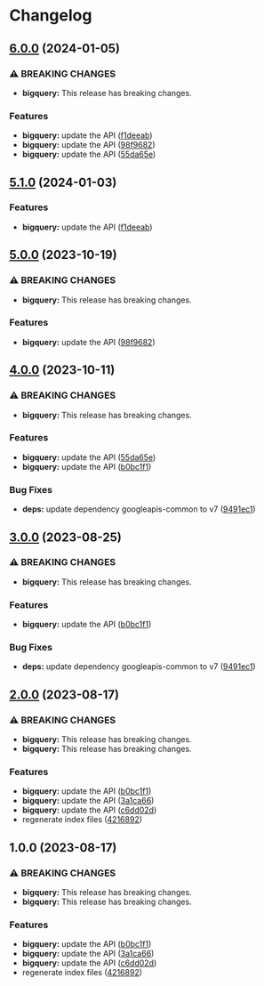 # Changelog

## [6.0.0](https://github.com/googleapis/google-api-nodejs-client/compare/bigquery-v5.1.0...bigquery-v6.0.0) (2024-01-05)


### ⚠ BREAKING CHANGES

* **bigquery:** This release has breaking changes.

### Features

* **bigquery:** update the API ([f1deeab](https://github.com/googleapis/google-api-nodejs-client/commit/f1deeabbb09f97c56c14a419c24cee371be992ec))
* **bigquery:** update the API ([98f9682](https://github.com/googleapis/google-api-nodejs-client/commit/98f9682375d082ce707fe1dfc7f105fc7d94ca9d))
* **bigquery:** update the API ([55da65e](https://github.com/googleapis/google-api-nodejs-client/commit/55da65e7e1272263ec046742ce882e0c4d86f050))

## [5.1.0](https://github.com/googleapis/google-api-nodejs-client/compare/bigquery-v5.0.0...bigquery-v5.1.0) (2024-01-03)


### Features

* **bigquery:** update the API ([f1deeab](https://github.com/googleapis/google-api-nodejs-client/commit/f1deeabbb09f97c56c14a419c24cee371be992ec))

## [5.0.0](https://github.com/googleapis/google-api-nodejs-client/compare/bigquery-v4.0.0...bigquery-v5.0.0) (2023-10-19)


### ⚠ BREAKING CHANGES

* **bigquery:** This release has breaking changes.

### Features

* **bigquery:** update the API ([98f9682](https://github.com/googleapis/google-api-nodejs-client/commit/98f9682375d082ce707fe1dfc7f105fc7d94ca9d))

## [4.0.0](https://github.com/googleapis/google-api-nodejs-client/compare/bigquery-v3.0.0...bigquery-v4.0.0) (2023-10-11)


### ⚠ BREAKING CHANGES

* **bigquery:** This release has breaking changes.

### Features

* **bigquery:** update the API ([55da65e](https://github.com/googleapis/google-api-nodejs-client/commit/55da65e7e1272263ec046742ce882e0c4d86f050))
* **bigquery:** update the API ([b0bc1f1](https://github.com/googleapis/google-api-nodejs-client/commit/b0bc1f15a8f644186903efa94dde0c3fe48bc8d5))


### Bug Fixes

* **deps:** update dependency googleapis-common to v7 ([9491ec1](https://github.com/googleapis/google-api-nodejs-client/commit/9491ec1cdc3c413e7d73edcfcd59cf5c28a7c855))

## [3.0.0](https://github.com/googleapis/google-api-nodejs-client/compare/bigquery-v2.0.0...bigquery-v3.0.0) (2023-08-25)


### ⚠ BREAKING CHANGES

* **bigquery:** This release has breaking changes.

### Features

* **bigquery:** update the API ([b0bc1f1](https://github.com/googleapis/google-api-nodejs-client/commit/b0bc1f15a8f644186903efa94dde0c3fe48bc8d5))


### Bug Fixes

* **deps:** update dependency googleapis-common to v7 ([9491ec1](https://github.com/googleapis/google-api-nodejs-client/commit/9491ec1cdc3c413e7d73edcfcd59cf5c28a7c855))

## [2.0.0](https://github.com/googleapis/google-api-nodejs-client/compare/bigquery-v1.0.0...bigquery-v2.0.0) (2023-08-17)


### ⚠ BREAKING CHANGES

* **bigquery:** This release has breaking changes.
* **bigquery:** This release has breaking changes.

### Features

* **bigquery:** update the API ([b0bc1f1](https://github.com/googleapis/google-api-nodejs-client/commit/b0bc1f15a8f644186903efa94dde0c3fe48bc8d5))
* **bigquery:** update the API ([3a1ca66](https://github.com/googleapis/google-api-nodejs-client/commit/3a1ca661f440d8e70cac5d5782e698f0be62d7fc))
* **bigquery:** update the API ([c6dd02d](https://github.com/googleapis/google-api-nodejs-client/commit/c6dd02d12c719d4919018013c2fd084d4bb6eb20))
* regenerate index files ([4216892](https://github.com/googleapis/google-api-nodejs-client/commit/42168925208e087c952d1fc8267847731d05ae9f))

## 1.0.0 (2023-08-17)


### ⚠ BREAKING CHANGES

* **bigquery:** This release has breaking changes.
* **bigquery:** This release has breaking changes.

### Features

* **bigquery:** update the API ([b0bc1f1](https://github.com/googleapis/google-api-nodejs-client/commit/b0bc1f15a8f644186903efa94dde0c3fe48bc8d5))
* **bigquery:** update the API ([3a1ca66](https://github.com/googleapis/google-api-nodejs-client/commit/3a1ca661f440d8e70cac5d5782e698f0be62d7fc))
* **bigquery:** update the API ([c6dd02d](https://github.com/googleapis/google-api-nodejs-client/commit/c6dd02d12c719d4919018013c2fd084d4bb6eb20))
* regenerate index files ([4216892](https://github.com/googleapis/google-api-nodejs-client/commit/42168925208e087c952d1fc8267847731d05ae9f))
